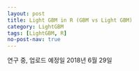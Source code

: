 ```yaml
---
layout: post
title: Light GBM in R (GBM vs Light GBM)
category: LightGBM 
tags: [LightGBM, R]
no-post-nav: true
---
```


연구 중, 업로드 예정일 2018년 6월 29일 